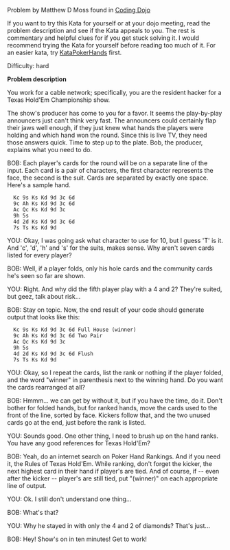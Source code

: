 
Problem by Matthew D Moss found in [Coding Dojo](http://codingdojo.org/kata/TexasHoldEm/) 

If you want to try this Kata for yourself or at your dojo meeting, read
the problem description and see if the Kata appeals to you. The rest is
commentary and helpful clues for if you get stuck solving it. I would
recommend trying the Kata for yourself before reading too much of it.
For an easier kata, try [KataPokerHands](/kata/PokerHands) first.

Difficulty: hard

**Problem description**

You work for a cable network; specifically, you are the resident hacker
for a Texas Hold'Em Championship show.

The show's producer has come to you for a favor. It seems the
play-by-play announcers just can't think very fast. The announcers could certainly flap their jaws well enough, if
they just knew what hands the players were holding and which hand won
the round. Since this is live TV, they need those answers quick. Time to
step up to the plate. Bob, the producer, explains what you need to do.

BOB: Each player's cards for the round will be on a separate line of the
input. Each card is a pair of characters, the first character represents
the face, the second is the suit. Cards are separated by exactly one
space. Here's a sample hand.

      Kc 9s Ks Kd 9d 3c 6d
      9c Ah Ks Kd 9d 3c 6d
      Ac Qc Ks Kd 9d 3c
      9h 5s
      4d 2d Ks Kd 9d 3c 6d
      7s Ts Ks Kd 9d

YOU: Okay, I was going ask what character to use for 10, but I guess 'T'
is it. And 'c', 'd', 'h' and 's' for the suits, makes sense. Why aren't
seven cards listed for every player?

BOB: Well, if a player folds, only his hole cards and the community
cards he's seen so far are shown.

YOU: Right. And why did the fifth player play with a 4 and 2? They're
suited, but geez, talk about risk...

BOB: Stay on topic. Now, the end result of your code should generate
output that looks like this:

      Kc 9s Ks Kd 9d 3c 6d Full House (winner)
      9c Ah Ks Kd 9d 3c 6d Two Pair
      Ac Qc Ks Kd 9d 3c 
      9h 5s 
      4d 2d Ks Kd 9d 3c 6d Flush
      7s Ts Ks Kd 9d 

YOU: Okay, so I repeat the cards, list the rank or nothing if the player
folded, and the word "winner" in parenthesis next to the winning hand.
Do you want the cards rearranged at all?

BOB: Hmmm... we can get by without it, but if you have the time, do it.
Don't bother for folded hands, but for ranked hands, move the cards used
to the front of the line, sorted by face. Kickers follow that, and the
two unused cards go at the end, just before the rank is listed.

YOU: Sounds good. One other thing, I need to brush up on the hand ranks.
You have any good references for Texas Hold'Em?

BOB: Yeah, do an internet search on Poker Hand Rankings. And if you need
it, the Rules of Texas Hold'Em. While ranking, don't forget the kicker,
the next highest card in their hand if player's are tied. And of course,
if -- even after the kicker -- player's are still tied, put "(winner)"
on each appropriate line of output.

YOU: Ok. I still don't understand one thing...

BOB: What's that?

YOU: Why he stayed in with only the 4 and 2 of diamonds? That's just...

BOB: Hey! Show's on in ten minutes! Get to work!

